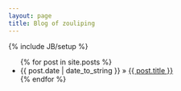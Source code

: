 ```yaml
---
layout: page
title: Blog of zouliping
---
```

{% include JB/setup %}

<ul class="posts">
  {% for post in site.posts %}
    <li>
      <span>{{ post.date | date_to_string }}</span> &raquo; <a href="{{ post.url }}">{{ post.title }}</a>
    </li>
  {% endfor %}
</ul>
